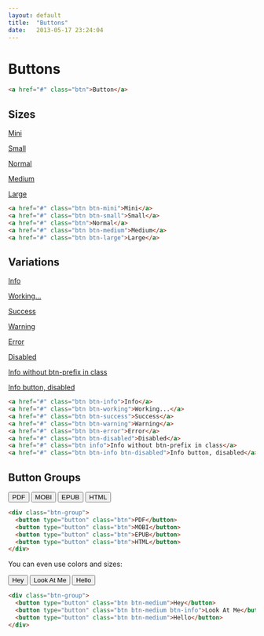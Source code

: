 ```yaml
---
layout: default
title:  "Buttons"
date:   2013-05-17 23:24:04
---
```


Buttons
=======

~~~html
<a href="#" class="btn">Button</a>
~~~

Sizes
------

<a href="#" class="btn btn-mini">Mini</a>
<p><a href="#" class="btn btn-small">Small</a></p>
<p><a href="#" class="btn">Normal</a></p>
<p><a href="#" class="btn btn-medium">Medium</a></p>
<p><a href="#" class="btn btn-large">Large</a></p>

~~~html
<a href="#" class="btn btn-mini">Mini</a>
<a href="#" class="btn btn-small">Small</a>
<a href="#" class="btn">Normal</a>
<a href="#" class="btn btn-medium">Medium</a>
<a href="#" class="btn btn-large">Large</a>
~~~

Variations
----------

<p><a href="#" class="btn btn-info">Info</a></p>
<p><a href="#" class="btn working">Working...</a></p>
<p><a href="#" class="btn btn-success">Success</a></p>
<p><a href="#" class="btn btn-warning">Warning</a></p>
<p><a href="#" class="btn btn-error">Error</a></p>
<p><a href="#" class="btn btn-disabled">Disabled</a></p>
<a href="#" class="btn info">Info without btn-prefix in class</a>
<p><a href="#" class="btn btn-info btn-disabled">Info button, disabled</a></p>


~~~html
<a href="#" class="btn btn-info">Info</a>
<a href="#" class="btn btn-working">Working...</a>
<a href="#" class="btn btn-success">Success</a>
<a href="#" class="btn btn-warning">Warning</a>
<a href="#" class="btn btn-error">Error</a>
<a href="#" class="btn btn-disabled">Disabled</a>
<a href="#" class="btn info">Info without btn-prefix in class</a>
<a href="#" class="btn btn-info btn-disabled">Info button, disabled</a>
~~~


Button Groups
-------------

<p>
<div class="btn-group">
  <button type="button" class="btn">PDF</button>
  <button type="button" class="btn">MOBI</button>
  <button type="button" class="btn">EPUB</button>
  <button type="button" class="btn">HTML</button>
</div>
</p>

~~~html
<div class="btn-group">
  <button type="button" class="btn">PDF</button>
  <button type="button" class="btn">MOBI</button>
  <button type="button" class="btn">EPUB</button>
  <button type="button" class="btn">HTML</button>
</div>
~~~

You can even use colors and sizes:

<p>
<div class="btn-group">
  <button type="button" class="btn btn-medium">Hey</button>
  <button type="button" class="btn btn-medium btn-info">Look At Me</button>
  <button type="button" class="btn btn-medium">Hello</button>
</div>
</p>

~~~html
<div class="btn-group">
  <button type="button" class="btn btn-medium">Hey</button>
  <button type="button" class="btn btn-medium btn-info">Look At Me</button>
  <button type="button" class="btn btn-medium">Hello</button>
</div>
~~~
